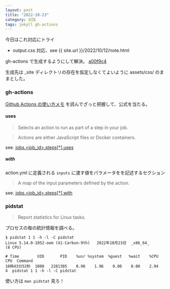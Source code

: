 ```yaml
---
layout: post
title: "2022-10-23"
category: 日誌
tags: jekyll gh-actions
---
```


今日はこれ対応にトライ

- output.css 対応、see {{ site.url }}/2022/10/12/note.html

gh-actions で生成するようにして解決。 [a00f9c4](https://github.com/pojiro/pojiro.github.io/commit/a00f9c4e95ab0441a6cc763f4298c8166065f5b2)

生成先は \_site ディレクトリの存在を仮定しなくてよいように assets/css/ のままとした。

### gh-actions

[Github Actions の使い方メモ](https://qiita.com/HeRo/items/935d5e268208d411ab5a) を読んでざっと把握して、公式を当たる。

#### uses

> Selects an action to run as part of a step in your job.

> Actions are either JavaScript files or Docker containers.

see. [jobs.<job_id>.steps[\*].uses](https://docs.github.com/ja/actions/using-workflows/workflow-syntax-for-github-actions#jobsjob_idstepsuses)

##### with

action.yml に定義される `inputs` に渡す値をパラメータをを記述するセクション

> A map of the input parameters defined by the action.

see. [jobs.<job_id>.steps[\*].with](https://docs.github.com/ja/actions/using-workflows/workflow-syntax-for-github-actions#jobsjob_idstepswith)

### pidstat

> Report statistics for Linux tasks.

プロセスの毎の統計情報を調べる。

```
$ pidstat 1 1 -h -l -C pidstat
Linux 5.14.0-1052-oem (X1-Carbon-9th)   2022年10月23日  _x86_64_        (8 CPU)

# Time        UID       PID    %usr %system  %guest   %wait    %CPU   CPU  Command
16時43分52秒  1000   2281305    0.98    1.96    0.00    0.00    2.94     4  pidstat 1 1 -h -l -C pidstat
```

使い方は `man pidstat` 見ろ！

